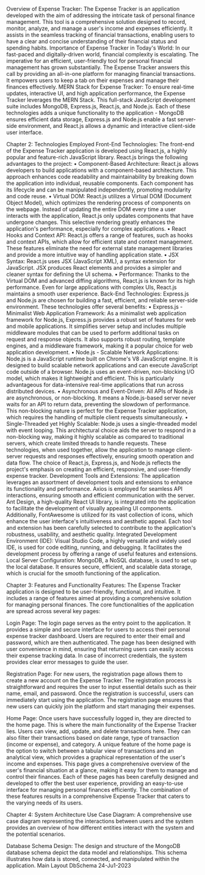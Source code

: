 Overview of Expense Tracker: The Expense Tracker is an application developed with the aim of addressing the intricate task of personal finance management. This tool is a comprehensive solution designed to record, monitor, analyze, and manage a user's income and expenses efficiently. It assists in the seamless tracking of financial transactions, enabling users to have a clear and concise understanding of their financial status and spending habits.
Importance of Expense Tracker in Today's World: In our fast-paced and digitally-driven world, financial complexity is escalating. The imperative for an efficient, user-friendly tool for personal financial management has grown substantially. The Expense Tracker answers this call by providing an all-in-one platform for managing financial transactions. It empowers users to keep a tab on their expenses and manage their finances effectively.
MERN Stack for Expense Tracker: To ensure real-time updates, interactive UI, and high application performance, the Expense Tracker leverages the MERN Stack. This full-stack JavaScript development suite includes MongoDB, Express.js, React.js, and Node.js. Each of these technologies adds a unique functionality to the application - MongoDB ensures efficient data storage, Express.js and Node.js enable a fast server-side environment, and React.js allows a dynamic and interactive client-side user interface.


Chapter 2: Technologies Employed
Front-End Technologies:
The front-end of the Expense Tracker application is developed using React.js, a highly popular and feature-rich JavaScript library. React.js brings the following advantages to the project:
•	Component-Based Architecture: React.js allows developers to build applications with a component-based architecture. This approach enhances code readability and maintainability by breaking down the application into individual, reusable components. Each component has its lifecycle and can be manipulated independently, promoting modularity and code reuse.
•	Virtual DOM: React.js utilizes a Virtual DOM (Document Object Model), which optimizes the rendering process of components on the webpage. Instead of updating the entire DOM every time a user interacts with the application, React.js only updates components that have undergone changes. This selective rendering greatly enhances the application's performance, especially for complex applications.
•	React Hooks and Context API: React.js offers a range of features, such as hooks and context APIs, which allow for efficient state and context management. These features eliminate the need for external state management libraries and provide a more intuitive way of handling application state.
•	JSX Syntax: React.js uses JSX (JavaScript XML), a syntax extension for JavaScript. JSX produces React elements and provides a simpler and cleaner syntax for defining the UI schema.
•	Performance: Thanks to the Virtual DOM and advanced diffing algorithms, React.js is known for its high performance. Even for large applications with complex UIs, React.js maintains a smooth user experience.
Back-End Technologies:
Express.js and Node.js are chosen for building a fast, efficient, and reliable server-side environment. These technologies offer several benefits:
•	Express.js - Minimalist Web Application Framework: As a minimalist web application framework for Node.js, Express.js provides a robust set of features for web and mobile applications. It simplifies server setup and includes multiple middleware modules that can be used to perform additional tasks on request and response objects. It also supports robust routing, template engines, and a middleware framework, making it a popular choice for web application development.
•	Node.js - Scalable Network Applications: Node.js is a JavaScript runtime built on Chrome's V8 JavaScript engine. It is designed to build scalable network applications and can execute JavaScript code outside of a browser. Node.js uses an event-driven, non-blocking I/O model, which makes it lightweight and efficient. This is particularly advantageous for data-intensive real-time applications that run across distributed devices.
•	Asynchronous and Event-Driven: All APIs of Node.js are asynchronous, or non-blocking. It means a Node.js-based server never waits for an API to return data, preventing the slowdown of performance. This non-blocking nature is perfect for the Expense Tracker application, which requires the handling of multiple client requests simultaneously.
•	Single-Threaded yet Highly Scalable: Node.js uses a single-threaded model with event looping. This architectural choice aids the server to respond in a non-blocking way, making it highly scalable as compared to traditional servers, which create limited threads to handle requests.
These technologies, when used together, allow the application to manage client-server requests and responses effectively, ensuring smooth operation and data flow. The choice of React.js, Express.js, and Node.js reflects the project's emphasis on creating an efficient, responsive, and user-friendly expense tracker.
Development Tools and Extensions: The application leverages an assortment of development tools and extensions to enhance its functionality and performance. Axios is employed for seamless API interactions, ensuring smooth and efficient communication with the server. Ant Design, a high-quality React UI library, is integrated into the application to facilitate the development of visually appealing UI components. Additionally, FontAwesome is utilized for its vast collection of icons, which enhance the user interface's intuitiveness and aesthetic appeal. Each tool and extension has been carefully selected to contribute to the application's robustness, usability, and aesthetic quality.
Integrated Development Environment (IDE): Visual Studio Code, a highly versatile and widely used IDE, is used for code editing, running, and debugging. It facilitates the development process by offering a range of useful features and extensions.
Local Server Configuration: MongoDB, a NoSQL database, is used to set up the local database. It ensures secure, efficient, and scalable data storage, which is crucial for the smooth functioning of the application.








Chapter 3: Features and Functionality
Features: The Expense Tracker application is designed to be user-friendly, functional, and intuitive. It includes a range of features aimed at providing a comprehensive solution for managing personal finances. The core functionalities of the application are spread across several key pages:

 

Login Page: The login page serves as the entry point to the application. It provides a simple and secure interface for users to access their personal expense tracker dashboard. Users are required to enter their email and password, which are then authenticated. The page has been designed with user convenience in mind, ensuring that returning users can easily access their expense tracking data. In case of incorrect credentials, the system provides clear error messages to guide the user.

 
Registration Page: For new users, the registration page allows them to create a new account on the Expense Tracker. The registration process is straightforward and requires the user to input essential details such as their name, email, and password. Once the registration is successful, users can immediately start using the application. The registration page ensures that new users can quickly join the platform and start managing their expenses.

 
Home Page: Once users have successfully logged in, they are directed to the home page. This is where the main functionality of the Expense Tracker lies. Users can view, add, update, and delete transactions here. They can also filter their transactions based on date range, type of transaction (income or expense), and category. A unique feature of the home page is the option to switch between a tabular view of transactions and an analytical view, which provides a graphical representation of the user's income and expenses. This page gives a comprehensive overview of the user's financial situation at a glance, making it easy for them to manage and control their finances.
Each of these pages has been carefully designed and developed to offer the best user experience, providing an easy-to-use interface for managing personal finances efficiently. The combination of these features results in a comprehensive Expense Tracker that caters to the varying needs of its users.

 


















Chapter 4: System Architecture
Use Case Diagram: A comprehensive use case diagram representing the interactions between users and the system provides an overview of how different entities interact with the system and the potential scenarios.
 











Database Schema Design: The design and structure of the MongoDB database schema depict the data model and relationships. This schema illustrates how data is stored, connected, and manipulated within the application.
Main Layout		DbSchema 24-Ju1-2023
 	


